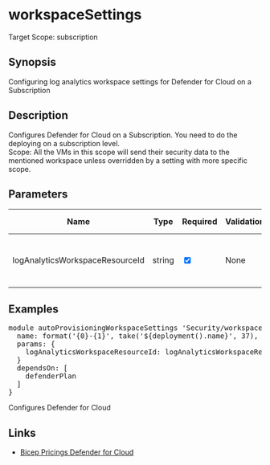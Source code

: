 ﻿# workspaceSettings

Target Scope: subscription

## Synopsis
Configuring log analytics workspace settings for Defender for Cloud on a Subscription

## Description
Configures Defender for Cloud on a Subscription. You need to do the deploying on a subscription level.<br>
Scope: All the VMs in this scope will send their security data to the mentioned workspace unless overridden by a setting with more specific scope.

## Parameters
| Name | Type | Required | Validation | Default value | Description |
| -- |  -- | -- | -- | -- | -- |
| logAnalyticsWorkspaceResourceId | string | <input type="checkbox" checked> | None | <pre></pre> | the resource id of the log analytics workspace. |

## Examples
<pre>
module autoProvisioningWorkspaceSettings 'Security/workspaceSettings.bicep' = {
  name: format('{0}-{1}', take('${deployment().name}', 37), 'defenderautoProvisioningws')
  params: {
    logAnalyticsWorkspaceResourceId: logAnalyticsWorkspaceResourceId
  }
  dependsOn: [
    defenderPlan
  ]
}
</pre>
<p>Configures Defender for Cloud</p>

## Links
- [Bicep Pricings Defender for Cloud](https://learn.microsoft.com/en-us/azure/templates/microsoft.security/workspacesettings?pivots=deployment-language-bicep)
